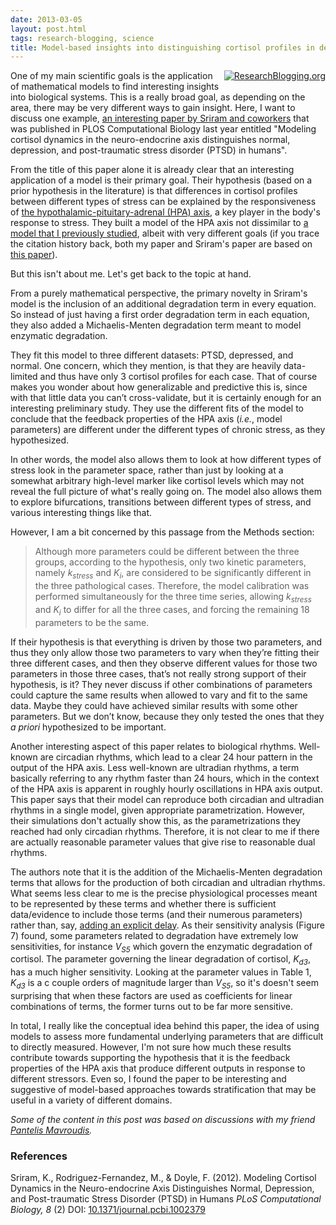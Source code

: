```yaml
---
date: 2013-03-05
layout: post.html
tags: research-blogging, science
title: Model-based insights into distinguishing cortisol profiles in depression and post-traumatic stress disorder (PTSD)
---
```


<div style="float:right; padding: 0 0 5px 5px;"><a href="http://www.researchblogging.org"><img style="border:0;" src="/files/icons/rb2_large_gray.png" alt="ResearchBlogging.org" /></a></a></div>

<p>One of my main scientific goals is the application of mathematical models to find interesting insights into biological systems. This is a really broad goal, as depending on the area, there may be very different ways to gain insight. Here, I want to discuss one example, <a href="http://dx.doi.org/10.1371/journal.pcbi.1002379">an interesting paper by Sriram and coworkers</a> that was published in PLOS Computational Biology last year entitled "Modeling cortisol dynamics in the neuro-endocrine axis distinguishes normal, depression, and post-traumatic stress disorder (PTSD) in humans".</p>

<!--more-->

<p>From the title of this paper alone it is already clear that an interesting application of a model is their primary goal. Their hypothesis (based on a prior hypothesis in the literature) is that differences in cortisol profiles between different types of stress can be explained by the responsiveness of <a href="http://en.wikipedia.org/wiki/Hypothalamic%E2%80%93pituitary%E2%80%93adrenal_axis">the hypothalamic-pituitary-adrenal (HPA) axis</a>, a key player in the body's response to stress. They built a model of the HPA axis not dissimilar to <a href="http://dx.doi.org/10.1152/physiolgenomics.00128.2011">a model that I previously studied</a>, albeit with very different goals (if you trace the citation history back, both my paper and Sriram's paper are based on <a href="http://dx.doi.org/10.1186/1742-4682-4-8">this paper</a>).</p>

<p>But this isn't about me. Let's get back to the topic at hand.</p>

<p>From a purely mathematical perspective, the primary novelty in Sriram's model is the inclusion of an additional degradation term in every equation. So instead of just having a first order degradation term in each equation, they also added a Michaelis-Menten degradation term meant to model enzymatic degradation.</p>

<p>They fit this model to three different datasets: PTSD, depressed, and normal. One concern, which they mention, is that they are heavily data-limited and thus have only 3 cortisol profiles for each case. That of course makes you wonder about how generalizable and predictive this is, since with that little data you can’t cross-validate, but it is certainly enough for an interesting preliminary study. They use the different fits of the model to conclude that the feedback properties of the HPA axis (<i>i.e.</i>, model parameters) are different under the different types of chronic stress, as they hypothesized.</p>

<p>In other words, the model also allows them to look at how different types of stress look in the parameter space, rather than just by looking at a somewhat arbitrary high-level marker like cortisol levels which may not reveal the full picture of what's really going on. The model also allows them to explore bifurcations, transitions between different types of stress, and various interesting things like that.</p>

<p>However, I am a bit concerned by this passage from the Methods section:</p>

<blockquote>Although more parameters could be different between the three groups, according to the hypothesis, only two kinetic parameters, namely <i>k<sub>stress</sub></i> and <i>K<sub>i</sub></i>, are considered to be significantly different in the three pathological cases. Therefore, the model calibration was performed simultaneously for the three time series, allowing <i>k<sub>stress</sub></i> and <i>K<sub>i</sub></i> to differ for all the three cases, and forcing the remaining 18 parameters to be the same.</blockquote>

<p>If their hypothesis is that everything is driven by those two parameters, and thus they only allow those two parameters to vary when they’re fitting their three different cases, and then they observe different values for those two parameters in those three cases, that’s not really strong support of their hypothesis, is it? They never discuss if other combinations of parameters could capture the same results when allowed to vary and fit to the same data. Maybe they could have achieved similar results with some other parameters. But we don’t know, because they only tested the ones that they <i>a priori</i> hypothesized to be important.</p>

<p>Another interesting aspect of this paper relates to biological rhythms. Well-known are circadian rhythms, which lead to a clear 24 hour pattern in the output of the HPA axis. Less well-known are ultradian rhythms, a term basically referring to any rhythm faster than 24 hours, which in the context of the HPA axis is apparent in roughly hourly oscillations in HPA axis output. This paper says that their model can reproduce both circadian and ultradian rhythms in a single model, given appropriate parametrization. However, their simulations don't actually show this, as the parametrizations they reached had only circadian rhythms. Therefore, it is not clear to me if there are actually reasonable parameter values that give rise to reasonable dual rhythms.</p>

<p>The authors note that it is the addition of the Michaelis-Menten degradation terms that allows for the production of both circadian and ultradian rhythms. What seems less clear to me is the precise physiological processes meant to be represented by these terms and whether there is sufficient data/evidence to include those terms (and their numerous parameters) rather than, say, <a href="http://dx.doi.org/10.1098/rspb.2009.2148">adding an explicit delay</a>. As their sensitivity analysis (Figure 7) found, some parameters related to degradation have extremely low sensitivities, for instance <i>V<sub>S5</sub></i> which govern the enzymatic degradation of cortisol. The parameter governing the linear degradation of cortisol, <i>K<sub>d3</sub></i>, has a much higher sensitivity. Looking at the parameter values in Table 1, <i>K<sub>d3</sub></i> is a c couple orders of magnitude larger than <i>V<sub>S5</sub></i>, so it's doesn't seem surprising that when these factors are used as coefficients for linear combinations of terms, the former turns out to be far more sensitive.</p>

<p>In total, I really like the conceptual idea behind this paper, the idea of using models to assess more fundamental underlying parameters that are difficult to directly measured. However, I'm not sure how much these results contribute towards supporting the hypothesis that it is the feedback properties of the HPA axis that produce different outputs in response to different stressors. Even so, I found the paper to be interesting and suggestive of model-based approaches towards stratification that may be useful in a variety of different domains.</p>

<p><em>Some of the content in this post was based on discussions with my friend <a href="http://www.linkedin.com/pub/panteleimon-mavroudis/31/407/a66/">Pantelis Mavroudis</a>.</em></p>

<h3>References</h3>

<p>
<span class="Z3988" title="ctx_ver=Z39.88-2004&rft_val_fmt=info%3Aofi%2Ffmt%3Akev%3Amtx%3Ajournal&rft.jtitle=PLoS+Computational+Biology&rft_id=info%3Adoi%2F10.1371%2Fjournal.pcbi.1002379&rfr_id=info%3Asid%2Fresearchblogging.org&rft.atitle=Modeling+Cortisol+Dynamics+in+the+Neuro-endocrine+Axis+Distinguishes+Normal%2C+Depression%2C+and+Post-traumatic+Stress+Disorder+%28PTSD%29+in+Humans&rft.issn=1553-7358&rft.date=2012&rft.volume=8&rft.issue=2&rft.spage=0&rft.epage=&rft.artnum=http%3A%2F%2Fdx.plos.org%2F10.1371%2Fjournal.pcbi.1002379&rft.au=Sriram%2C+K.&rft.au=Rodriguez-Fernandez%2C+M.&rft.au=Doyle%2C+F.&rfe_dat=bpr3.included=1;bpr3.tags=Biology%2CComputational+Biology%2C+Systems+Biology">Sriram, K., Rodriguez-Fernandez, M., & Doyle, F. (2012). Modeling Cortisol Dynamics in the Neuro-endocrine Axis Distinguishes Normal, Depression, and Post-traumatic Stress Disorder (PTSD) in Humans <span style="font-style: italic;">PLoS Computational Biology, 8</span> (2) DOI: <a rev="review" href="http://dx.doi.org/10.1371/journal.pcbi.1002379">10.1371/journal.pcbi.1002379</a></span>
</p>
